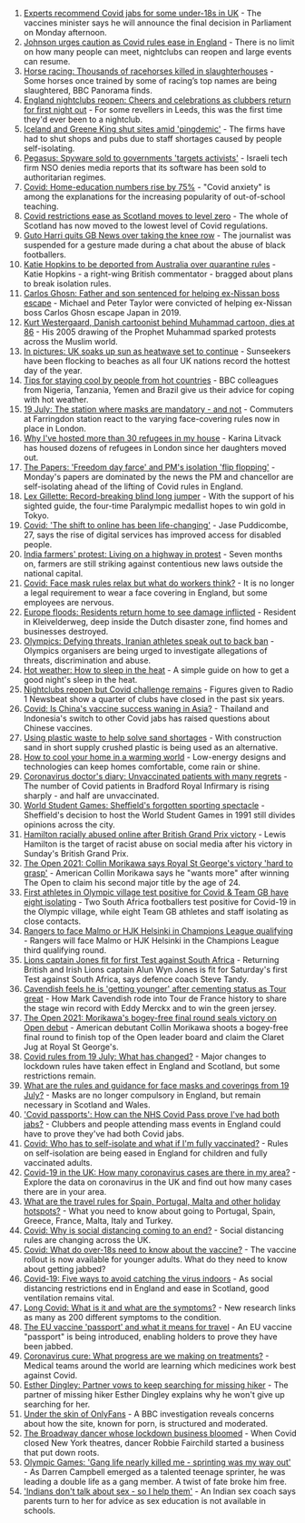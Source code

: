 1. [Experts recommend Covid jabs for some under-18s in UK](https://www.bbc.co.uk/news/health-57885845) - The vaccines minister says he will announce the final decision in Parliament on Monday afternoon.
2. [Johnson urges caution as Covid rules ease in England](https://www.bbc.co.uk/news/uk-57882029) - There is no limit on how many people can meet, nightclubs can reopen and large events can resume.
3. [Horse racing: Thousands of racehorses killed in slaughterhouses](https://www.bbc.co.uk/news/uk-57881979) - Some horses once trained by some of racing’s top names are being slaughtered, BBC Panorama finds.
4. [England nightclubs reopen: Cheers and celebrations as clubbers return for first night out](https://www.bbc.co.uk/news/uk-57869258) - For some revellers in Leeds, this was the first time they'd ever been to a nightclub.
5. [Iceland and Greene King shut sites amid 'pingdemic'](https://www.bbc.co.uk/news/business-57885175) - The firms have had to shut shops and pubs due to staff shortages caused by people self-isolating.
6. [Pegasus: Spyware sold to governments 'targets activists'](https://www.bbc.co.uk/news/technology-57881364) - Israeli tech firm NSO denies media reports that its software has been sold to authoritarian regimes.
7. [Covid: Home-education numbers rise by 75%](https://www.bbc.co.uk/news/education-57255380) - "Covid anxiety" is among the explanations for the increasing popularity of out-of-school teaching.
8. [Covid restrictions ease as Scotland moves to level zero](https://www.bbc.co.uk/news/uk-scotland-57878745) - The whole of Scotland has now moved to the lowest level of Covid regulations.
9. [Guto Harri quits GB News over taking the knee row](https://www.bbc.co.uk/news/entertainment-arts-57885955) - The journalist was suspended for a gesture made during a chat about the abuse of black footballers.
10. [Katie Hopkins to be deported from Australia over quarantine rules](https://www.bbc.co.uk/news/world-australia-57883692) - Katie Hopkins - a right-wing British commentator - bragged about plans to break isolation rules.
11. [Carlos Ghosn: Father and son sentenced for helping ex-Nissan boss escape](https://www.bbc.co.uk/news/business-57883892) - Michael and Peter Taylor were convicted of helping ex-Nissan boss Carlos Ghosn escape Japan in 2019.
12. [Kurt Westergaard, Danish cartoonist behind Muhammad cartoon, dies at 86](https://www.bbc.co.uk/news/world-europe-57883392) - His 2005 drawing of the Prophet Muhammad sparked protests across the Muslim world.
13. [In pictures: UK soaks up sun as heatwave set to continue](https://www.bbc.co.uk/news/uk-57886265) - Sunseekers have been flocking to beaches as all four UK nations record the hottest day of the year.
14. [Tips for staying cool by people from hot countries](https://www.bbc.co.uk/news/uk-40345702) - BBC colleagues from Nigeria, Tanzania, Yemen and Brazil give us their advice for coping with hot weather.
15. [19 July: The station where masks are mandatory - and not](https://www.bbc.co.uk/news/uk-england-london-57886933) - Commuters at Farringdon station react to the varying face-covering rules now in place in London.
16. [Why I've hosted more than 30 refugees in my house](https://www.bbc.co.uk/news/uk-57867521) - Karina Litvack has housed dozens of refugees in London since her daughters moved out.
17. [The Papers: 'Freedom day farce' and PM's isolation 'flip flopping'](https://www.bbc.co.uk/news/blogs-the-papers-57883242) - Monday's papers are dominated by the news the PM and chancellor are self-isolating ahead of the lifting of Covid rules in England.
18. [Lex Gillette: Record-breaking blind long jumper](https://www.bbc.co.uk/news/disability-57851104) - With the support of his sighted guide, the four-time Paralympic medallist hopes to win gold in Tokyo.
19. [Covid: 'The shift to online has been life-changing'](https://www.bbc.co.uk/news/uk-england-nottinghamshire-57672036) - Jase Puddicombe, 27, says the rise of digital services has improved access for disabled people.
20. [India farmers' protest: Living on a highway in protest](https://www.bbc.co.uk/news/world-asia-india-57863658) - Seven months on, farmers are still striking against contentious new laws outside the national capital.
21. [Covid: Face mask rules relax but what do workers think?](https://www.bbc.co.uk/news/business-57862362) - It is no longer a legal requirement to wear a face covering in England, but some employees are nervous.
22. [Europe floods: Residents return home to see damage inflicted](https://www.bbc.co.uk/news/world-europe-57878577) - Resident in Kleivelderweg, deep inside the Dutch disaster zone, find homes and businesses destroyed.
23. [Olympics: Defying threats, Iranian athletes speak out to back ban](https://www.bbc.co.uk/news/world-middle-east-57839521) - Olympics organisers are being urged to investigate allegations of threats, discrimination and abuse.
24. [Hot weather: How to sleep in the heat](https://www.bbc.co.uk/news/health-49072212) - A simple guide on how to get a good night's sleep in the heat.
25. [Nightclubs reopen but Covid challenge remains](https://www.bbc.co.uk/news/newsbeat-57867865) - Figures given to Radio 1 Newsbeat show a quarter of clubs have closed in the past six years.
26. [Covid: Is China's vaccine success waning in Asia?](https://www.bbc.co.uk/news/world-asia-57845644) - Thailand and Indonesia's switch to other Covid jabs has raised questions about Chinese vaccines.
27. [Using plastic waste to help solve sand shortages](https://www.bbc.co.uk/news/business-57832425) - With construction sand in short supply crushed plastic is being used as an alternative.
28. [How to cool your home in a warming world](https://www.bbc.co.uk/news/technology-57467776) - Low-energy designs and technologies can keep homes comfortable, come rain or shine.
29. [Coronavirus doctor's diary: Unvaccinated patients with many regrets](https://www.bbc.co.uk/news/stories-57866661) - The number of Covid patients in Bradford Royal Infirmary is rising sharply - and half are unvaccinated.
30. [World Student Games: Sheffield's forgotten sporting spectacle](https://www.bbc.co.uk/news/uk-england-south-yorkshire-57837682) - Sheffield's decision to host the World Student Games in 1991 still divides opinions across the city.
31. [Hamilton racially abused online after British Grand Prix victory](https://www.bbc.co.uk/sport/formula1/57885011) - Lewis Hamilton is the target of racist abuse on social media after his victory in Sunday's British Grand Prix.
32. [The Open 2021: Collin Morikawa says Royal St George's victory 'hard to grasp'](https://www.bbc.co.uk/sport/golf/57882257) - American Collin Morikawa says he "wants more" after winning The Open to claim his second major title by the age of 24.
33. [First athletes in Olympic village test positive for Covid & Team GB have eight isolating](https://www.bbc.co.uk/sport/olympics/57844406) - Two South Africa footballers test positive for Covid-19 in the Olympic village, while eight Team GB athletes and staff isolating as close contacts.
34. [Rangers to face Malmo or HJK Helsinki in Champions League qualifying](https://www.bbc.co.uk/sport/football/57888796) - Rangers will face Malmo or HJK Helsinki in the Champions League third qualifying round.
35. [Lions captain Jones fit for first Test against South Africa](https://www.bbc.co.uk/sport/rugby-union/57888115) - Returning British and Irish Lions captain Alun Wyn Jones is fit for Saturday's first Test against South Africa, says defence coach Steve Tandy.
36. [Cavendish feels he is 'getting younger' after cementing status as Tour great](https://www.bbc.co.uk/sport/cycling/57716296) - How Mark Cavendish rode into Tour de France history to share the stage win record with Eddy Merckx and to win the green jersey.
37. [The Open 2021: Morikawa's bogey-free final round seals victory on Open debut](https://www.bbc.co.uk/sport/av/golf/57882365) - American debutant Collin Morikawa shoots a bogey-free final round to finish top of the Open leader board and claim the Claret Jug at Royal St George's.
38. [Covid rules from 19 July: What has changed?](https://www.bbc.co.uk/news/explainers-52530518) - Major changes to lockdown rules have taken effect in England and Scotland, but some restrictions remain.
39. [What are the rules and guidance for face masks and coverings from 19 July?](https://www.bbc.co.uk/news/health-51205344) - Masks are no longer compulsory in England, but remain necessary in Scotland and Wales.
40. ['Covid passports': How can the NHS Covid Pass prove I've had both jabs?](https://www.bbc.co.uk/news/explainers-55718553) - Clubbers and people attending mass events in England could have to prove they've had both Covid jabs.
41. [Covid: Who has to self-isolate and what if I'm fully vaccinated?](https://www.bbc.co.uk/news/explainers-54239922) - Rules on self-isolation are being eased in England for children and fully vaccinated adults.
42. [Covid-19 in the UK: How many coronavirus cases are there in my area?](https://www.bbc.co.uk/news/uk-51768274) - Explore the data on coronavirus in the UK and find out how many cases there are in your area.
43. [What are the travel rules for Spain, Portugal, Malta and other holiday hotspots?](https://www.bbc.co.uk/news/explainers-56997931) - What you need to know about going to Portugal, Spain, Greece, France, Malta, Italy and Turkey.
44. [Covid: Why is social distancing coming to an end?](https://www.bbc.co.uk/news/uk-51506729) - Social distancing rules are changing across the UK.
45. [Covid: What do over-18s need to know about the vaccine?](https://www.bbc.co.uk/news/health-57273875) - The vaccine rollout is now available for younger adults. What do they need to know about getting jabbed?
46. [Covid-19: Five ways to avoid catching the virus indoors](https://www.bbc.co.uk/news/explainers-53917432) - As social distancing restrictions end in England and ease in Scotland, good ventilation remains vital.
47. [Long Covid: What is it and what are the symptoms?](https://www.bbc.co.uk/news/health-57833394) - New research links as many as 200 different symptoms to the condition.
48. [The EU vaccine 'passport' and what it means for travel](https://www.bbc.co.uk/news/explainers-57665765) - An EU vaccine "passport" is being introduced, enabling holders to prove they have been jabbed.
49. [Coronavirus cure: What progress are we making on treatments?](https://www.bbc.co.uk/news/health-52354520) - Medical teams around the world are learning which medicines work best against Covid.
50. [Esther Dingley: Partner vows to keep searching for missing hiker](https://www.bbc.co.uk/news/uk-england-tyne-57818035) - The partner of missing hiker Esther Dingley explains why he won't give up searching for her.
51. [Under the skin of OnlyFans](https://www.bbc.co.uk/news/uk-57269939) - A BBC investigation reveals concerns about how the site, known for porn, is structured and moderated.
52. [The Broadway dancer whose lockdown business bloomed](https://www.bbc.co.uk/news/stories-57840115) - When Covid closed New York theatres, dancer Robbie Fairchild started a business that put down roots.
53. [Olympic Games: 'Gang life nearly killed me - sprinting was my way out'](https://www.bbc.co.uk/sport/athletics/57656659) - As Darren Campbell emerged as a talented teenage sprinter, he was leading a double life as a gang member. A twist of fate broke him free.
54. ['Indians don't talk about sex - so I help them'](https://www.bbc.co.uk/news/stories-56838660) - An Indian sex coach says parents turn to her for advice as sex education is not available in schools.
